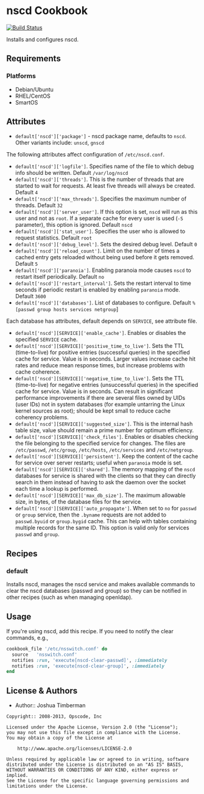 nscd Cookbook
=============
[![Build Status](https://secure.travis-ci.org/opscode-cookbooks/nscd.png?branch=master)](http://travis-ci.org/opscode-cookbooks/nscd)

Installs and configures nscd.


Requirements
------------
### Platforms

- Debian/Ubuntu
- RHEL/CentOS
- SmartOS

Attributes
----------
* `default['nscd']['package']` - nscd package name, defaults to `nscd`. Other variants include: `unscd`, `gnscd`

The following attributes affect configuration of `/etc/nscd.conf`.
* `default['nscd']['logfile']`. Specifies name of the file to which debug info should be written. Default `/var/log/nscd`
* `default['nscd']['threads']`. This is the number of threads that are started to wait for requests. At least five threads will always be created. Default `4`
* `default['nscd']['max_threads']`. Specifies the maximum number of threads. Default `32`
* `default['nscd']['server_user']`. If this option is set, `nscd` will run as this user and not as `root`. If a separate cache for every user is used (`-S` parameter), this option is ignored. Default `nscd`
* `default['nscd']['stat_user']`. Specifies the user who is allowed to request statistics. Default `root`
* `default['nscd']['debug_level']`. Sets the desired debug level. Default `0`
* `default['nscd']['reload_count']`. Limit on the number of times a cached entry gets reloaded without being used before it gets removed. Default `5`
* `default['nscd']['paranoia']`. Enabling paranoia mode causes `nscd` to restart itself periodically. Default `no`
* `default['nscd']['restart_interval']`. Sets the restart interval to time seconds if periodic restart is enabled by enabling `paranoia` mode. Default `3600`
* `default['nscd']['databases']`. List of databases to configure. Default `%[passwd group hosts services netgroup`]

Each database has attributes, default depends on `SERVICE`, see attribute file.
* `default['nscd'][SERVICE]['enable_cache']`. Enables or disables the specified `SERVICE` cache.
* `default['nscd'][SERVICE]['positive_time_to_live']`. Sets the TTL (time-to-live) for positive entries (successful queries) in the specified cache for service. Value is in seconds. Larger values increase cache hit rates and reduce mean response times, but increase problems with cache coherence.
* `default['nscd'][SERVICE]['negative_time_to_live']`. Sets the TTL (time-to-live) for negative entries (unsuccessful queries) in the specified cache for service. Value is in seconds. Can result in significant performance improvements if there are several files owned by UIDs (user IDs) not in system databases (for example untarring the Linux kernel sources as root); should be kept small to reduce cache coherency problems.
* `default['nscd'][SERVICE]['suggested_size']`. This is the internal hash table size, value should remain a prime number for optimum efficiency.
* `default['nscd'][SERVICE]['check_files']`. Enables or disables checking the file belonging to the specified service for changes. The files are `/etc/passwd`, `/etc/group`, `/etc/hosts`, `/etc/services` and `/etc/netgroup`.
* `default['nscd'][SERVICE]['persistent']`. Keep the content of the cache for service over server restarts; useful when `paranoia` mode is set.
* `default['nscd'][SERVICE]['shared']`. The memory mapping of the `nscd` databases for service is shared with the clients so that they can directly search in them instead of having to ask the daemon over the socket each time a lookup is performed.
* `default['nscd'][SERVICE]['max_db_size']`. The maximum allowable size, in bytes, of the database files for the service.
* `default['nscd'][SERVICE]['auto_propagate']`. When set to `no` for `passwd` or `group` service, then the `.byname` requests are not added to `passwd.byuid` or `group.bygid` cache. This can help with tables containing multiple records for the same ID. This option is valid only for services `passwd` and `group`.


Recipes
-------
### default
Installs nscd, manages the nscd service and makes available commands to clear the nscd databases (passwd and group) so they can be notified in other recipes (such as when managing openldap).


Usage
-----
If you're using nscd, add this recipe. If you need to notify the clear commands, e.g.,

```ruby
cookbook_file '/etc/nsswitch.conf' do
  source   'nsswitch.conf'
  notifies :run, 'execute[nscd-clear-passwd]', :immediately
  notifies :run, 'execute[nscd-clear-group]', :immediately
end
```


License & Authors
-----------------
- Author:: Joshua Timberman

```text
Copyright:: 2008-2013, Opscode, Inc

Licensed under the Apache License, Version 2.0 (the "License");
you may not use this file except in compliance with the License.
You may obtain a copy of the License at

    http://www.apache.org/licenses/LICENSE-2.0

Unless required by applicable law or agreed to in writing, software
distributed under the License is distributed on an "AS IS" BASIS,
WITHOUT WARRANTIES OR CONDITIONS OF ANY KIND, either express or implied.
See the License for the specific language governing permissions and
limitations under the License.
```

